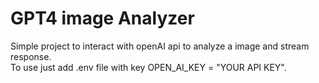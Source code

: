 # GPT4 image Analyzer
Simple project to interact with openAI api to analyze a image and stream response.<br>
To use just add .env file with key OPEN_AI_KEY = "YOUR API KEY".<br>
